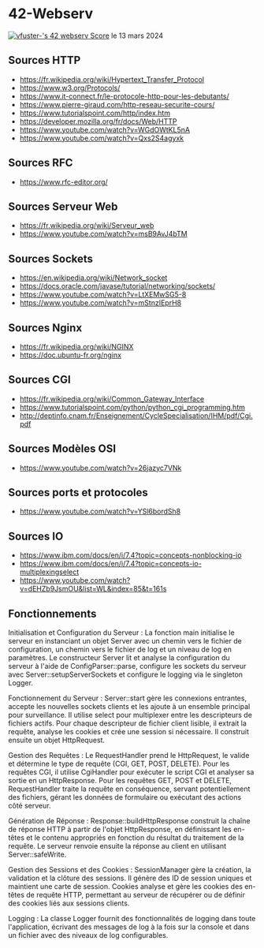 # 42-Webserv

[![vfuster-'s 42 webserv Score](https://badge42.coday.fr/api/v2/cltpx5zqv531101p4bte37ts1/project/3528755)](https://github.com/Coday-meric/badge42)
le 13 mars 2024

## Sources HTTP

- https://fr.wikipedia.org/wiki/Hypertext_Transfer_Protocol
- https://www.w3.org/Protocols/
- https://www.it-connect.fr/le-protocole-http-pour-les-debutants/
- https://www.pierre-giraud.com/http-reseau-securite-cours/
- https://www.tutorialspoint.com/http/index.htm
- https://developer.mozilla.org/fr/docs/Web/HTTP
- https://www.youtube.com/watch?v=WGdOWtKL5nA
- https://www.youtube.com/watch?v=Qxs2S4agyxk

## Sources RFC

- https://www.rfc-editor.org/

## Sources Serveur Web

- https://fr.wikipedia.org/wiki/Serveur_web
- https://www.youtube.com/watch?v=msB9AvJ4bTM

## Sources Sockets

- https://en.wikipedia.org/wiki/Network_socket
- https://docs.oracle.com/javase/tutorial/networking/sockets/
- https://www.youtube.com/watch?v=LtXEMwSG5-8
- https://www.youtube.com/watch?v=mStnzIEprH8

## Sources Nginx

- https://fr.wikipedia.org/wiki/NGINX
- https://doc.ubuntu-fr.org/nginx

## Sources CGI

- https://fr.wikipedia.org/wiki/Common_Gateway_Interface
- https://www.tutorialspoint.com/python/python_cgi_programming.htm
- http://deptinfo.cnam.fr/Enseignement/CycleSpecialisation/IHM/pdf/Cgi.pdf

## Sources Modèles OSI

- https://www.youtube.com/watch?v=26jazyc7VNk

## Sources ports et protocoles

- https://www.youtube.com/watch?v=YSl6bordSh8

## Sources IO

- https://www.ibm.com/docs/en/i/7.4?topic=concepts-nonblocking-io
- https://www.ibm.com/docs/en/i/7.4?topic=concepts-io-multiplexingselect
- https://www.youtube.com/watch?v=dEHZb9JsmOU&list=WL&index=85&t=161s

## Fonctionnements

Initialisation et Configuration du Serveur :
La fonction main initialise le serveur en instanciant un objet Server avec un chemin vers le fichier de configuration,
un chemin vers le fichier de log et un niveau de log en paramètres.
Le constructeur Server lit et analyse la configuration du serveur à l'aide de ConfigParser::parse,
configure les sockets du serveur avec Server::setupServerSockets et configure le logging via le singleton Logger.

Fonctionnement du Serveur :
Server::start gère les connexions entrantes, accepte les nouvelles sockets clients et les ajoute à un ensemble 
principal pour surveillance. Il utilise select pour multiplexer entre les descripteurs de fichiers actifs.
Pour chaque descripteur de fichier client lisible, il extrait la requête, analyse les cookies et crée une 
session si nécessaire. Il construit ensuite un objet HttpRequest.

Gestion des Requêtes :
Le RequestHandler prend le HttpRequest, le valide et détermine le type de requête (CGI, GET, POST, DELETE). 
Pour les requêtes CGI, il utilise CgiHandler pour exécuter le script CGI et analyser sa sortie en un HttpResponse.
Pour les requêtes GET, POST et DELETE, RequestHandler traite la requête en conséquence, servant potentiellement 
des fichiers, gérant les données de formulaire ou exécutant des actions côté serveur.

Génération de Réponse :
Response::buildHttpResponse construit la chaîne de réponse HTTP à partir de l'objet HttpResponse, 
en définissant les en-têtes et le contenu appropriés en fonction du résultat du traitement de la requête.
Le serveur renvoie ensuite la réponse au client en utilisant Server::safeWrite.

Gestion des Sessions et des Cookies :
SessionManager gère la création, la validation et la clôture des sessions. 
Il génère des ID de session uniques et maintient une carte de session.
Cookies analyse et gère les cookies des en-têtes de requête HTTP, permettant au 
serveur de récupérer ou de définir des cookies liés aux sessions clients.

Logging :
La classe Logger fournit des fonctionnalités de logging dans toute l'application, 
écrivant des messages de log à la fois sur la console et dans un fichier avec des niveaux de log configurables.
